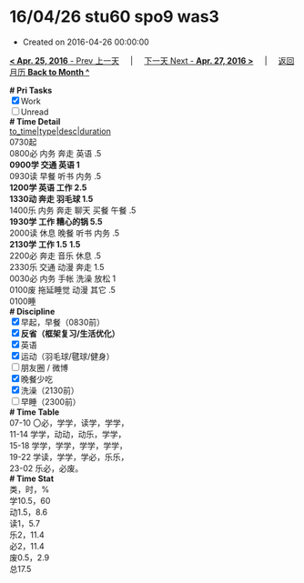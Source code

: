# 16/04/26 stu60 spo9 was3

- Created on 2016-04-26 00:00:00

[**< Apr. 25, 2016** - Prev 上一天](_archived/lifelogs/2016/04/d25.md) &nbsp; &nbsp; | &nbsp; &nbsp; [下一天 Next - **Apr. 27, 2016 >**](_archived/lifelogs/2016/04/d27.md) &nbsp; &nbsp; |  &nbsp; &nbsp; [返回月历 **Back to Month ^**](_archived/lifelogs/2016/04/index.md)
<br/>	<div><b># Pri Tasks</b></div><div><input checked="true" type="checkbox"/>Work</div><div><input type="checkbox"/>Unread</div><div><b># Time Detail</b></div>	<div><u>to_time|type|desc|duration</u></div>	<div>0730起</div>	<div>0800必 内务 奔走 英语 .5</div>	<div><b>0900学 交通 英语 1</b></div><div>0930读 早餐 听书 内务 .5</div>	<div><b>1200学 英语 工作 2.5</b></div>	<div><b>1330动 奔走 羽毛球 1.5</b></div><div>1400乐 内务 奔走 聊天 买餐 午餐 .5</div>	<div><b>1930学 工作 糟心的锅 5.5</b></div><div>2000读 休息 晚餐 听书 内务 .5</div>	<div><b>2130学 工作 1.5</b> <b>1.5</b></div>	<div>2200必 奔走 音乐 休息 .5</div><div>2330乐 交通 动漫 奔走 1.5</div>	<div>0030必 内务 手帐 洗澡 放松 1</div>	<div>0100废 拖延睡觉 动漫 其它 .5</div>	<div>0100睡</div><div><b># Discipline</b></div><div><input checked="true" type="checkbox"/>早起，早餐（0830前）</div><div><b><input checked="true" type="checkbox"/></b><b>反省（框架复习/生活优化）</b></div><div><input checked="true" type="checkbox"/>英语</div><div><input checked="true" type="checkbox"/>运动（羽毛球/毽球/健身）</div><div><input type="checkbox"/>朋友圈 / 微博</div><div><input checked="true" type="checkbox"/>晚餐少吃</div><div><input checked="true" type="checkbox"/>洗澡（2130前）</div><div><input type="checkbox"/>早睡（2300前）</div><div><b># Time Table</b></div>	<div>07-10 〇必，学学，读学，学学，</div>	<div>11-14 学学，动动，动乐，学学，</div>	<div>15-18 学学，学学，学学，学学，</div>	<div>19-22 学读，学学，学必，乐乐，</div>	<div>23-02 乐必，必废。</div><div><b># Time Stat</b></div>	<div>类，时，%</div>	<div>学10.5，60</div>	<div>动1.5，8.6</div>	<div>读1，5.7</div>	<div>乐2，11.4</div>	<div>必2，11.4</div>	<div>废0.5，2.9</div>	<div>总17.5</div>
